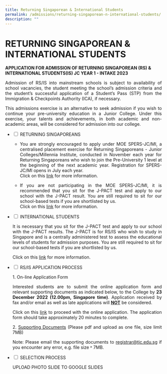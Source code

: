 ```yaml
---
title: Returning Singaporean & International Students
permalink: /admissions/returning-singaporean-n-international-students/
description: ""
---
```

# RETURNING SINGAPOREAN & INTERNATIONAL STUDENTS

**APPLICATION FOR ADMISSION OF RETURNING SINGAPOREAN (RS) & INTERNATIONAL STUDENTS(IS) JC YEAR 1 - INTAKE 2023**

<p style="text-align: justify;">Admission of RS/IS into mainstream schools is subject to availability of school vacancies, the student meeting the school’s admission criteria and the student’s successful application of a Student’s Pass (STP) from the Immigration & Checkpoints Authority (ICA), if necessary. </p>

<p style="text-align: justify;">This admissions exercise is an alternative to seek admission if you wish to continue your pre-university education in a Junior College. Under this exercise, your talents and achievements, in both academic and non-academic areas, will be considered for admission into our college.</p>

<ul class="jekyllcodex_accordion">
  <li>
    <input type="checkbox" id="accordion1">
    <label for="accordion1">RETURNING SINGAPOREANS</label>
    <div>
			<ul>
				<li>
			<p style="text-align: justify;">You are strongly encouraged to apply under MOE SPERS-JC/MI, a centralised placement exercise for Returning Singaporeans - Junior Colleges/Millennia Institute, conducted in November each year for Returning Singaporeans who wish to join the Pre-University 1 level at the beginning of the next academic year. Registration for SPERS-JC/MI opens in July each year.<br>  Click on this <a href="https://www.moe.gov.sg/returning-singaporeans/post-secondary/spers" target="_blank">link</a> for more information.</p>
				</li>
				<li>
			<p style="text-align: justify;">If you are not participating in the MOE SPERS-JC/MI, it is recommended that you sit for the J-PACT test and apply to our school with the J-PACT result. You are still required to sit for our school-based tests if you are shortlisted by us.<br>  Click on this <a href="http://www.pact.sg/" target="_blank">link</a> for more information.</p>
				</li>
			</ul>
    </div>
	</li> 
  <li>
    <input type="checkbox" id="accordion2">
    <label for="accordion2">INTERNATIONAL STUDENTS</label>
    <div>
			<p style="text-align: justify;">It is necessary that you sit for the J-PACT test and apply to our school with the J-PACT results. The J-PACT is for RS/IS who wish to study in Singapore and is a centrally administered test to assess the educational levels of students for admission purposes.  You are still required to sit for our school-based tests if you are shortlisted by us.</p>
						<p style="text-align: justify;">Click on this <a href="http://www.pact.sg/" target="_blank">link</a> for more information.</p>
    </div>
	</li> 
	  <li>
    <input type="checkbox" id="accordion3">
    <label for="accordion3">RS/IS APPLICATION PROCESS</label>
    <div>
			<p style="text-align: justify;">1.  On-line Application Form</p>
			<p style="text-align: justify;">Interested students are to submit the online application form and relevant supporting documents as indicated below, to the College by <b>23 December 2022 (12.00pm, Singapore time)</b>. Application received by fax and/or email as well as late applications will <b><u>NOT</u></b> be considered.</p>
			<p style="text-align: justify;">Click on this <a href="https://go.gov.sg/jc1admission2022" target="_blank">link</a> to proceed with the online application. The application form should take approximately 20 minutes to complete.</p>
			<p style="text-align: justify;">2. <u>Supporting Documents</u> (Please pdf and upload as one file, size limit 7MB)</p>
			<p style="text-align: justify;">Note: Please email the supporting documents to <a href="mailto:registrar@tjc.edu.sg">registrar@tjc.edu.sg</a> if you encounter any error, e.g. file size ˃ 7MB.</p>
    </div>
	</li> 
	  <li>
    <input type="checkbox" id="accordion4">
    <label for="accordion4">SELECTION PROCESS</label>
    <div>
			<p style="text-align: justify;"> UPLOAD PHOTO SLIDE TO GOOGLE SLIDES</p>
    </div>
	</li> 
	</ul>